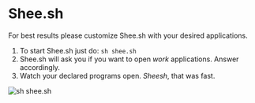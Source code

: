 # Shee.sh
For best results please customize Shee.sh with your desired applications.

1. To start Shee.sh just do:
```sh shee.sh```
2. Shee.sh will ask you if you want to open _work_ applications. Answer accordingly.
3. Watch your declared programs open. _Sheesh_, that was fast.

![sh shee.sh](/sheesh.png?raw=true "sh shee.sh")
